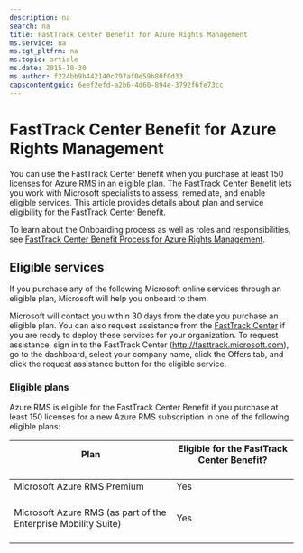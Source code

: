 ```yaml
---
description: na
search: na
title: FastTrack Center Benefit for Azure Rights Management
ms.service: na
ms.tgt_pltfrm: na
ms.topic: article
ms.date: 2015-10-30
ms.author: f224bb9b442140c797af0e59b80f0d33
capscontentguid: 6eef2efd-a2b6-4d60-894e-3792f6fe73cc
---
```

# FastTrack Center Benefit for Azure Rights Management
You can use the FastTrack Center Benefit when you purchase at least 150 licenses for Azure RMS in an eligible plan. The FastTrack Center Benefit lets you work with Microsoft specialists to assess, remediate, and enable eligible services. This article provides details about plan and service eligibility for the FastTrack Center Benefit.

To learn about the Onboarding process as well as roles and responsibilities, see [FastTrack Center Benefit Process for Azure Rights Management](../Topic/FastTrack_Center_Benefit_Process_for_Azure_Rights_Management.md).

## Eligible services
If you purchase any of the following Microsoft online services through an eligible plan, Microsoft will help you onboard to them.

Microsoft will contact you within 30 days from the date you purchase an eligible plan. You can also request assistance from the [FastTrack Center](http://fasttrack.microsoft.com/) if you are ready to deploy these services for your organization. To request assistance, sign in to the FastTrack Center (http://fasttrack.microsoft.com), go to the dashboard, select your company name, click the Offers tab, and click the request assistance button for the eligible service.

### Eligible plans
Azure RMS is eligible for the FastTrack Center Benefit if you purchase at least 150 licenses for a new Azure RMS subscription in one of the following eligible plans:

|Plan <br /> <br />|Eligible for the FastTrack Center Benefit? <br /> <br />|
|--------|----------------------------------------------|
|Microsoft Azure RMS Premium <br /> <br />|Yes <br /> <br />|
|Microsoft Azure RMS (as part of the Enterprise Mobility Suite) <br /> <br />|Yes <br /> <br />|
